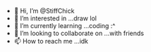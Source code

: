 - 👋 Hi, I’m @StiffChick
- 👀 I’m interested in ...draw lol
- 🌱 I’m currently learning ...coding :^
- 💞️ I’m looking to collaborate on ...with friends
- 📫 How to reach me ...idk

<!---
StiffChick/StiffChick is a ✨ special ✨ repository because its `README.md` (this file) appears on your GitHub profile.
You can click the Preview link to take a look at your changes.
--->
